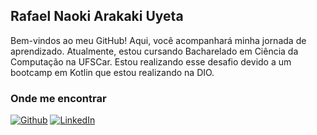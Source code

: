 ## Rafael Naoki Arakaki Uyeta

Bem-vindos ao meu GitHub! Aqui, você acompanhará minha jornada de aprendizado. Atualmente, estou cursando Bacharelado em Ciência da Computação na UFSCar. Estou realizando esse desafio devido a um bootcamp em Kotlin que estou realizando na DIO.

### Onde me encontrar
[![Github](https://img.shields.io/badge/Github-000?style=for-the-badge&logo=github)](https://github.com/Arata2703)
[![LinkedIn](https://img.shields.io/badge/LinkedIn-000?style=for-the-badge&logo=linkedin&logoColor=0E76A8)](https://www.linkedin.com/in/rafael_uyeta/)